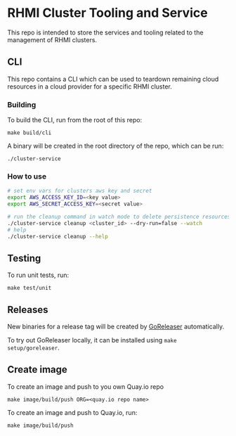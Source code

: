 # RHMI Cluster Tooling and Service

This repo is intended to store the services and tooling related to the
management of RHMI clusters.

## CLI

This repo contains a CLI which can be used to teardown remaining cloud
resources in a cloud provider for a specific RHMI cluster.

### Building

To build the CLI, run from the root of this repo:

```
make build/cli
```

A binary will be created in the root directory of the repo, which can be run:

```
./cluster-service
```


### How to use
```bash
# set env vars for clusters aws key and secret 
export AWS_ACCESS_KEY_ID=<key value>
export AWS_SECRET_ACCESS_KEY=<secret value>
```


```bash
# run the cleanup command in watch mode to delete persistence resources
./cluster-service cleanup <cluster_id> --dry-run=false --watch
# help 
./cluster-service cleanup --help
```

## Testing

To run unit tests, run:

```
make test/unit
```

## Releases

New binaries for a release tag will be created by [GoReleaser](https://goreleaser.com/) automatically.

To try out GoReleaser locally, it can be installed using `make setup/goreleaser`.

## Create image

To create an image and push to you own Quay.io repo 

```
make image/build/push ORG=<quay.io repo name>
```

To create an image and push to Quay.io, run:

```
make image/build/push
```
